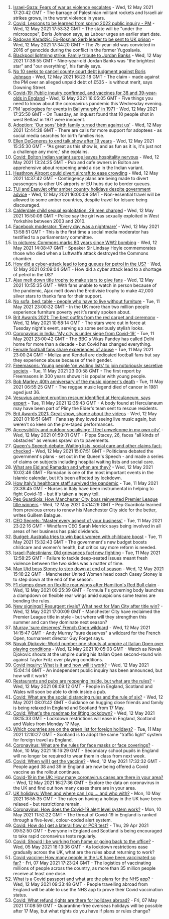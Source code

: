 1. [Israel-Gaza: Fears of war as violence escalates](https://www.bbc.co.uk/news/world-middle-east-57083595) - Wed, 12 May 2021 17:20:42 GMT - The barrage of Palestinian militant rockets and Israeli air strikes grows, in the worst violence in years.
2. [Covid: Lessons to be learned from spring 2022 public inquiry - PM](https://www.bbc.co.uk/news/uk-57088314) - Wed, 12 May 2021 17:53:32 GMT - The state will be "under the microscope", Boris Johnson says, as Labour urges an earlier start date.
3. [Radovan Karadzic: Ex-Bosnian Serb leader to be sent to UK prison](https://www.bbc.co.uk/news/uk-57090123) - Wed, 12 May 2021 17:34:20 GMT - The 75-year-old was convicted in 2016 of genocide during the conflict in the former Yugoslavia.
4. [Blackpool lightning strike: Family tribute to Jordan Banks](https://www.bbc.co.uk/news/uk-england-lancashire-57093289) - Wed, 12 May 2021 17:38:55 GMT - Nine-year-old Jordan Banks was "the brightest star" and "our everything", his family says.
5. [No 10 seeks to cancel county court debt judgment against Boris Johnson](https://www.bbc.co.uk/news/uk-politics-57087274) - Wed, 12 May 2021 16:23:18 GMT - The claim - made against the PM over an alleged unpaid debt of £535 - is without merit, says Downing Street.
6. [Covid-19: Public inquiry confirmed, and vaccines for 38 and 39-year-olds in England](https://www.bbc.co.uk/news/uk-57088249) - Wed, 12 May 2021 16:05:05 GMT - Five things you need to know about the coronavirus pandemic this Wednesday evening.
7. [PM 'apologises for events in Ballymurphy' in 1971](https://www.bbc.co.uk/news/uk-northern-ireland-57093548) - Wed, 12 May 2021 17:35:50 GMT - On Tuesday, an inquest found that 10 people shot in west Belfast in 1971 were innocent.
8. [Adoption: 'Our sons' birth family turned them against us'](https://www.bbc.co.uk/news/uk-57084243) - Wed, 12 May 2021 12:44:28 GMT - There are calls for more support for adoptees - as social media searches for birth families rise.
9. [Ellen DeGeneres to end talk show after 19 years](https://www.bbc.co.uk/news/entertainment-arts-57091501) - Wed, 12 May 2021 15:35:30 GMT - "As great as this show is, and as fun as it is, it's just not a challenge any more," she explains.
10. [Covid: Bolton Indian variant surge leaves hospitality nervous](https://www.bbc.co.uk/news/uk-england-manchester-57075618) - Wed, 12 May 2021 13:24:25 GMT - Pub and cafe owners in Bolton are apprehensive about reopening amid a rise in the Indian variant.
11. [Heathrow Airport could divert aircraft to ease crowding](https://www.bbc.co.uk/news/business-57091061) - Wed, 12 May 2021 14:37:42 GMT - Contingency plans are being made to divert passengers to other UK airports or EU hubs due to border queues.
12. [TUI and EasyJet offer amber country holidays despite government advice](https://www.bbc.co.uk/news/business-57084732) - Wed, 12 May 2021 16:00:09 GMT - Non-essential travel will be allowed to some amber countries, despite travel for leisure being discouraged.
13. [Calderdale child sexual exploitation: 29 men charged](https://www.bbc.co.uk/news/uk-england-leeds-57093267) - Wed, 12 May 2021 16:50:08 GMT - Police say the girl was sexually exploited in West Yorkshire between 2003 and 2010.
14. [Facebook moderator: ‘Every day was a nightmare’](https://www.bbc.co.uk/news/technology-57088382) - Wed, 12 May 2021 13:58:51 GMT - This is the first time a social media moderator has testified to a parliamentary committee.
15. [In pictures: Commons marks 80 years since WW2 bombing](https://www.bbc.co.uk/news/uk-politics-57088372) - Wed, 12 May 2021 14:08:47 GMT - Speaker Sir Lindsay Hoyle commemorates those who died when a Luftwaffe attack destroyed the Commons chamber.
16. [How did a cyber-attack lead to long queues for petrol in the US?](https://www.bbc.co.uk/news/world-us-canada-57082074) - Wed, 12 May 2021 02:09:04 GMT - How did a cyber attack lead to a shortage of petrol in the US?
17. [Ajax melt down title trophy to make stars to give fans](https://www.bbc.co.uk/sport/football/57086460) - Wed, 12 May 2021 10:55:35 GMT - With fans unable to watch in person because of the pandemic, Ajax melt down the Eredivisie trophy to make 42,000 silver stars to thanks fans for their support.
18. [No sofa, bed, table - people who have to live without furniture](https://www.bbc.co.uk/news/uk-57076659) - Tue, 11 May 2021 23:00:32 GMT - In the UK more than two million people experience furniture poverty yet it’s rarely spoken about.
19. [Brit Awards 2021: The best outfits from the red carpet and ceremony](https://www.bbc.co.uk/news/entertainment-arts-57084402) - Wed, 12 May 2021 10:58:14 GMT - The stars were out in force at Tuesday night's event, serving up some seriously stylish looks.
20. [Coronavirus in India: 'My city is under siege from Covid-19'](https://www.bbc.co.uk/news/world-asia-india-57067462) - Tue, 11 May 2021 23:00:42 GMT - The BBC's Vikas Pandey has called Delhi home for more than a decade - but Covid has changed everything.
21. [Female football fans share experiences of abuse](https://www.bbc.co.uk/news/technology-56988482) - Tue, 11 May 2021 23:00:24 GMT - Meliza and Kendall are dedicated football fans but say they experience abuse because of their gender.
22. [Freemasons: Young people 'on waiting lists' to join notoriously secretive society](https://www.bbc.co.uk/news/uk-england-hampshire-57059148) - Tue, 11 May 2021 23:00:58 GMT - The first report by Freemasons in 300 years shows it is popular with young people.
23. [Bob Marley: 40th anniversary of the music pioneer's death](https://www.bbc.co.uk/news/in-pictures-57022757) - Tue, 11 May 2021 06:55:25 GMT - The reggae music legend died of cancer in 1981 aged just 36.
24. [Vesuvius ancient eruption rescuer identified at Herculaneum, says expert](https://www.bbc.co.uk/news/world-europe-57055163) - Tue, 11 May 2021 12:35:43 GMT - A body found at Herculaneum may have been part of Pliny the Elder's team sent to rescue residents.
25. [Brit Awards 2021: Great show, shame about the videos](https://www.bbc.co.uk/news/entertainment-arts-57082190) - Wed, 12 May 2021 01:18:51 GMT - Fans say they loved seeing live music again, but weren't so keen on the pre-taped performances.
26. [Accessibility and outdoor socialising: 'I feel unwelcome in my own city'](https://www.bbc.co.uk/news/newsbeat-57072498) - Wed, 12 May 2021 01:59:01 GMT - Pippa Stacey, 26, faces "all kinds of obstacles" as venues sprawl on to pavements.
27. [Queen's Speech debate: Waiting lists, social care and other claims fact-checked](https://www.bbc.co.uk/news/57076024) - Wed, 12 May 2021 15:07:51 GMT - Politicians debated the government's plans - set out in the Queen's Speech - and made a series of claims on subjects including hospital waiting lists and social care.
28. [What are Eid and Ramadan and when are they?](https://www.bbc.co.uk/news/explainers-56695447) - Wed, 12 May 2021 10:02:46 GMT - Ramadan is one of the most important events in the Islamic calendar, but it's been affected by lockdown.
29. [How Italy's healthcare staff survived the pandemic](https://www.bbc.co.uk/news/world-europe-57071604) - Tue, 11 May 2021 23:39:45 GMT - Nurses in Italy have been instrumental in helping to fight Covid-19 - but it's taken a heavy toll.
30. [Pep Guardiola: How Manchester City boss reinvented Premier League title winners](https://www.bbc.co.uk/sport/football/56951662) - Wed, 12 May 2021 05:14:29 GMT - Pep Guardiola learned from previous errors to renew his Manchester City side for the better, writes Guillem Balague.
31. [CEO Secrets: 'Master every aspect of your business'](https://www.bbc.co.uk/news/business-57013569) - Tue, 11 May 2021 23:22:16 GMT - Windfarm CEO Sarah Merrick says being involved in all areas of her business has paid dividends.
32. [Budget: Australia tries to win back women with childcare boost](https://www.bbc.co.uk/news/world-australia-57052663) - Tue, 11 May 2021 15:32:43 GMT - The government's new budget boosts childcare and women's health, but critics say more reform is needed.
33. [Israel-Palestinians: Old grievances fuel new fighting](https://www.bbc.co.uk/news/world-middle-east-57074460) - Tue, 11 May 2021 12:58:25 GMT - Failure to tackle deep-seated issues meant fresh violence between the two sides was a matter of time.
34. [Man Utd boss Stoney to step down at end of season](https://www.bbc.co.uk/sport/football/57091581) - Wed, 12 May 2021 15:16:22 GMT - Manchester United Women head coach Casey Stoney is to step down at the end of the season.
35. [F1 clamps down on flexible rear wings after Hamilton's Red Bull claim](https://www.bbc.co.uk/sport/formula1/57086036) - Wed, 12 May 2021 09:25:39 GMT - Formula 1's governing body launches a clampdown on flexible rear wings amid suspicions some teams are bending the rules.
36. [New signings? Resurgent rivals? What next for Man City after title win?](https://www.bbc.co.uk/sport/football/57037849) - Wed, 12 May 2021 17:00:09 GMT - Manchester City have reclaimed the Premier League title in style - but where will they strengthen this summer and can they dominate next season?
37. [Murray 'sure deserves' French Open wildcard](https://www.bbc.co.uk/sport/tennis/57081223) - Wed, 12 May 2021 14:15:47 GMT - Andy Murray "sure deserves" a wildcard for the French Open, tournament director Guy Forget says.
38. [Novak Djokovic: World number one shouts at umpire at Italian Open over playing conditions](https://www.bbc.co.uk/sport/av/tennis/57085534) - Wed, 12 May 2021 10:05:03 GMT - Watch as Novak Djokovic shouts at the umpire during his Italian Open second-round win against Taylor Fritz over playing conditions.
39. [Covid inquiry: What is it and how will it work?](https://www.bbc.co.uk/news/explainers-57085964) - Wed, 12 May 2021 15:04:14 GMT - An independent public inquiry has been announced, but how will it work?
40. [Restaurants and pubs are reopening inside, but what are the rules?](https://www.bbc.co.uk/news/business-52977388) - Wed, 12 May 2021 08:09:12 GMT - People in England, Scotland and Wales will soon be able to drink inside a pub.
41. [Covid: What are the social distancing rules and the rule of six?](https://www.bbc.co.uk/news/uk-51506729) - Wed, 12 May 2021 08:01:42 GMT - Guidance on hugging close friends and family is being relaxed in England and Scotland from 17 May.
42. [Covid: What's the roadmap for lifting lockdown?](https://www.bbc.co.uk/news/explainers-52530518) - Wed, 12 May 2021 08:15:33 GMT - Lockdown restrictions will ease in England, Scotland and Wales from Monday 17 May.
43. [Which countries are on the green list for foreign holidays?](https://www.bbc.co.uk/news/explainers-52544307) - Tue, 11 May 2021 12:10:27 GMT - Scotland is to adopt the same "traffic light" system for foreign travel as England.
44. [Coronavirus: What are the rules for face masks or face coverings?](https://www.bbc.co.uk/news/health-51205344) - Mon, 10 May 2021 16:16:29 GMT - Secondary school pupils in England will no longer be required to wear them in class from next week.
45. [Covid: When will I get the vaccine?](https://www.bbc.co.uk/news/health-55045639) - Wed, 12 May 2021 17:32:32 GMT - People aged 38 and 39 in England are now being offered a Covid vaccine as the rollout continues.
46. [Covid-19 in the UK: How many coronavirus cases are there in your area?](https://www.bbc.co.uk/news/uk-51768274) - Wed, 12 May 2021 16:27:36 GMT - Explore the data on coronavirus in the UK and find out how many cases there are in your area.
47. [UK holidays: When and where can I go.... and who with?](https://www.bbc.co.uk/news/explainers-52646738) - Mon, 10 May 2021 16:55:35 GMT - The rules on having a holiday in the UK have been relaxed - but restrictions remain.
48. [Coronavirus: How does the Covid-19 alert level system work?](https://www.bbc.co.uk/news/explainers-52634739) - Mon, 10 May 2021 11:52:22 GMT - The threat of Covid-19 in England is ranked through a five-level, colour-coded alert system.
49. [Covid: How do I get a lateral flow or PCR test?](https://www.bbc.co.uk/news/health-51943612) - Thu, 29 Apr 2021 09:52:50 GMT - Everyone in England and Scotland is being encouraged to take rapid coronavirus tests regularly.
50. [Covid: Should I be working from home or going back to the office?](https://www.bbc.co.uk/news/business-52567567) - Wed, 05 May 2021 16:13:36 GMT - As lockdown restrictions ease gradually across the UK, what are the rules about returning to work?
51. [Covid vaccine: How many people in the UK have been vaccinated so far?](https://www.bbc.co.uk/news/health-55274833) - Fri, 07 May 2021 17:23:24 GMT - The logistics of vaccinating millions of people across the country, as more than 35 million people receive at least one dose.
52. [What is a Covid passport and what are the plans for the NHS app?](https://www.bbc.co.uk/news/explainers-55718553) - Wed, 12 May 2021 09:33:48 GMT - People travelling abroad from England will be able to use the NHS app to prove their Covid vaccination status.
53. [Covid: What refund rights are there for holidays abroad?](https://www.bbc.co.uk/news/business-51615412) - Fri, 07 May 2021 17:08:59 GMT - Quarantine-free overseas holidays will be possible after 17 May, but what rights do you have if plans or rules change?

